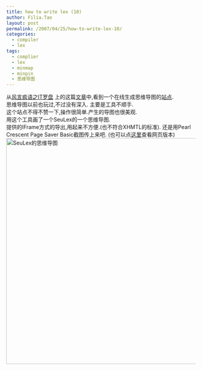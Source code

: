 ```yaml
---
title: how to write lex (10)
author: Filia.Tao
layout: post
permalink: /2007/04/25/how-to-write-lex-10/
categories:
  - compiler
  - lex
tags:
  - complier
  - lex
  - minmap
  - minpin
  - 思维导图
---
```

从[风言疯语之IT罗盘][1] 上的这篇<a href="http://www.kuangfeng.cn/blog/?p=1166" title="MindPin：web2.0的在线思维导图" target="_blank">文章</a>中,看到一个在线生成思维导图的<a href="http://www.mindpin.com/" title="MindPin" target="_blank">站点</a>.  
思维导图以前也玩过,不过没有深入. 主要是工具不顺手.  
这个站点不得不赞一下,操作很简单.产生的导图也很美观.  
用这个工具画了一个SeuLex的一个思维导图.  
提供的IFrame方式的导出,用起来不方便.(也不符合XHMTL的标准). 还是用Pearl Crescent Page Saver Basic截图传上来吧. (也可以点<a href="http://www.mindpin.com/VBlog/modelViewer.aspx?model_id=1250" target="_blank">这里</a>查看网页版本) [<img src="http://blog.filia.cn/wp-content/uploads/2007/04/seulex.png" title="SeuLex的思维导图" alt="SeuLex的思维导图" width="600" />][2][  
][2]

 [1]: http://www.kuangfeng.cn/blog
 [2]: http://blog.filia.cn/wp-content/uploads/2007/04/seulex.png "SeuLex的思维导图"